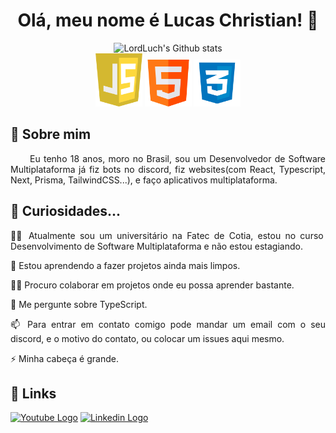<div align="center">
  <h1>Olá, meu nome é Lucas Christian! 👋</h1>
  <div>
    <img src="https://github-readme-stats.vercel.app/api?username=Lucas-Christian&show_icons=true&theme=github_dark&include_all_commits=true&count_private=true" alt="LordLuch's Github stats"/>
  </div>
  <div>
    <img src="https://github.com/Lucas-Christian/Lucas-Christian/blob/main/JavaScript-logo.png?raw=true" alt="Logo JavaScript" width="75" height="85" />
    <img src="https://github.com/Lucas-Christian/Lucas-Christian/blob/main/HTML-logo.png?raw=true" alt="Logo HTML" width="75" height="75" />
    <img src="https://github.com/Lucas-Christian/Lucas-Christian/blob/main/CSS-logo.png?raw=true" alt="Logo CSS" width="75" height="75" />
  </div>
</div>
<div align="justify">
  <h2>🚀 Sobre mim</h2>
  <p>
    &nbsp;&nbsp;&nbsp;&nbsp;&nbsp;&nbsp;Eu tenho 18 anos, moro 
    no Brasil, sou um Desenvolvedor de Software Multiplataforma 
    já fiz bots no discord, fiz websites(com React, Typescript, Next, Prisma, TailwindCSS...), e 
    faço aplicativos multiplataforma.
  </p>
<h2>👀 Curiosidades...</h2>
  <p>
    👩‍💻 Atualmente sou um universitário na Fatec de Cotia, estou no curso 
    Desenvolvimento de Software Multiplataforma e não estou estagiando.
  </p>
  <p>
    🧠 Estou aprendendo a fazer projetos ainda mais limpos.
  </p>
  <p>
    👯‍♀️ Procuro colaborar em projetos onde eu possa aprender bastante.
  </p>
  <p>
    💬 Me pergunte sobre TypeScript.
  </p>
  <p>
    📫 Para entrar em contato comigo pode mandar um email
    com o seu discord, e o motivo do contato, ou colocar um
    issues aqui mesmo.
  </p>
  <p>
    ⚡️ Minha cabeça é grande.
  </p>
  <h2>🔗 Links</h2>
  <div>
    <a target="_blank" href="https://www.youtube.com/c/LordLuch"><img src="https://img.shields.io/badge/Youtube-FF0000?style=for-the-badge&logo=youtube&logoColor=white" alt="Youtube Logo" /></a>
    <a target="_blank" href="https://www.linkedin.com/in/lucas-christian-226846245/"><img src="https://img.shields.io/badge/linkedin-0A66C2?style=for-the-badge&logo=linkedin&logoColor=white" alt="Linkedin Logo" /></a>
  </div>
</div>

